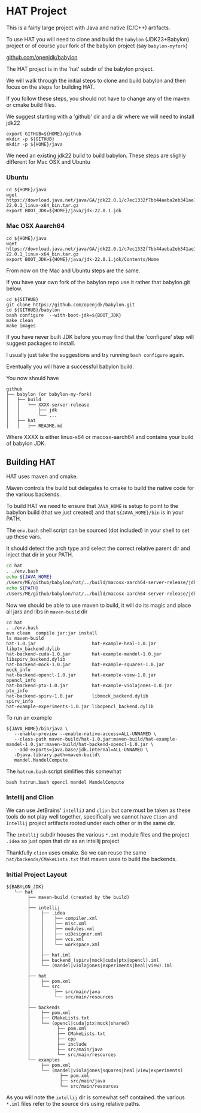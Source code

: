 # HAT Project

This is a fairly large project with Java and native (C/C++) artifacts.

To use HAT you will need to clone and build the  `babylon` (JDK23+Babylon) project or of course your fork of the babylon project (say `babylon-myfork`)

[github.com/openjdk/babylon](https://github.com/openjdk/babylon)

The HAT project is in the 'hat' subdir of the babylon project.

We will walk through the initial steps to clone and build babylon and then focus on the steps for building HAT.

If you follow these steps, you should not have to change any of the maven or cmake build files.

We suggest starting with a 'github' dir and a dir where we will need to install jdk22

```
export GITHUB=${HOME}/github
mkdir -p ${GITHUB}
mkdir -p ${HOME}/java
```

We need an existing jdk22 build to build babylon. These steps are slighly different for Mac OSX and Ubuntu

### Ubuntu

```
cd ${HOME}/java
wget https://download.java.net/java/GA/jdk22.0.1/c7ec1332f7bb44aeba2eb341ae18aca4/8/GPL/openjdk-22.0.1_linux-x64_bin.tar.gz
export BOOT_JDK=${HOME}/java/jdk-22.0.1.jdk
```

### Mac OSX Aaarch64
```
cd ${HOME}/java
wget https://download.java.net/java/GA/jdk22.0.1/c7ec1332f7bb44aeba2eb341ae18aca4/8/GPL/openjdk-22.0.1_linux-x64_bin.tar.gz
export BOOT_JDK=${HOME}/java/jdk-22.0.1.jdk/Contents/Home
```

From now on the Mac and Ubuntu steps are the same.

If you have your own fork of the babylon repo use it rather that babylon.git below.

```
cd ${GITHUB}
git clone https://github.com/openjdk/babylon.git
cd ${GITHUB}/babylon
bash configure  --with-boot-jdk=${BOOT_JDK}
make clean
make images
```
If you have never built JDK before you may find that the 'configure' step will suggest packages to install.

I usually just take the suggestions and try running `bash configure` again.

Eventually you will have a successful babylon build.

You now should have

```
github
├── babylon (or babylon-my-fork)
│   ├── build
│   │   └── XXXX-server-release
│   │       ├── jdk
│   │       └── ...
│   ├── hat
│   │   ├── README.md

```
Where XXXX is either linux-x64 or macosx-aarch64 and contains your build of babylon JDK.

## Building HAT

HAT uses maven and cmake.

Maven controls the build but delegates to cmake to build the native code for the various backends.

To build HAT we need to ensure that `JAVA_HOME` is setup to point to the babylon build (that we just created) and that `${JAVA_HOME}/bin` is in your PATH.

The `env.bash` shell script can be sourced (dot included) in your shell to set up these vars.

It should detect the arch type and select the correct relative parent dir and inject that dir in your PATH.

```bash
cd hat
. ./env.bash
echo ${JAVA_HOME}
/Users/ME/github/babylon/hat/../build/macosx-aarch64-server-release/jdk
echo ${PATH}
/Users/ME/github/babylon/hat/../build/macosx-aarch64-server-release/jdk/bin:/usr/local/bin:......
```

Now we should be able to use maven to build, it will do its magic and place all jars and libs in `maven-build` dir

```
cd hat
. ./env.bash
mvn clean  compile jar:jar install
ls maven-build
hat-1.0.jar                     hat-example-heal-1.0.jar        libptx_backend.dylib
hat-backend-cuda-1.0.jar        hat-example-mandel-1.0.jar      libspirv_backend.dylib
hat-backend-mock-1.0.jar        hat-example-squares-1.0.jar     mock_info
hat-backend-opencl-1.0.jar      hat-example-view-1.0.jar        opencl_info
hat-backend-ptx-1.0.jar         hat-example-violajones-1.0.jar  ptx_info
hat-backend-spirv-1.0.jar       libmock_backend.dylib           spirv_info
hat-example-experiments-1.0.jar libopencl_backend.dylib
```

To run an example
```
${JAVA_HOME}/bin/java \
   --enable-preview --enable-native-access=ALL-UNNAMED \
   --class-path maven-build/hat-1.0.jar:maven-build/hat-example-mandel-1.0.jar:maven-build/hat-backend-opencl-1.0.jar \
   --add-exports=java.base/jdk.internal=ALL-UNNAMED \
   -Djava.library.path=maven-build\
   mandel.MandelCompute
```

The `hatrun.bash` script simlifies this somewhat

```
bash hatrun.bash opencl mandel MandelCompute
```

### Intellij and Clion
We can use JetBrains' `intelliJ` and `clion` but care must be taken as these tools
do not play well together, specifically we cannot have `Clion` and `Intellij`
project artifacts rooted under each other or in the same dir.

The `intellij` subdir houses the various `*.iml` module files and the project `.idea` so
just open that dir as an intellij project

Thankfully `clion` uses cmake. So we can reuse the same `hat/backends/CMakeLists.txt` that
maven uses to build the backends.

### Initial Project Layout

```
${BABYLON_JDK}
   └── hat
        ├── maven-build (created by the build)
        │
        ├── intellij
        │    ├── .idea
        │    │    ├── compiler.xml
        │    │    ├── misc.xml
        │    │    ├── modules.xml
        │    │    ├── uiDesigner.xml
        │    │    ├── vcs.xml
        │    │    └── workspace.xml
        │    │
        │    ├── hat.iml
        │    ├── backend_(spirv|mock|cuda|ptx|opencl).iml
        │    └── (mandel|violajones|experiments|heal|view).iml
        │
        ├── hat
        │    ├── pom.xml
        │    └── src
        │         ├── src/main/java
        │         └── src/main/resources
        │
        ├── backends
        │    ├── pom.xml
        │    ├── CMakeLists.txt
        │    └── (opencl|cuda|ptx|mock|shared)
        │          ├── pom.xml
        │          ├── CMakeLists.txt
        │          ├── cpp
        │          ├── include
        │          ├── src/main/java
        │          └── src/main/resources
        └── examples
             ├── pom.xml
             └── (mandel|violajones|squares|heal|view|experiments)
                    ├── pom.xml
                    ├── src/main/java
                    └── src/main/resources
```
As you will note the `intellij` dir is somewhat self contained.  the various `*.iml`
files refer to the source dirs using relative paths.
